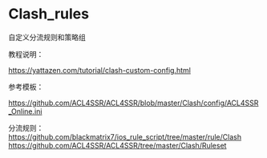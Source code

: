 # Clash_rules
自定义分流规则和策略组

教程说明：

https://yattazen.com/tutorial/clash-custom-config.html

参考模板：

https://github.com/ACL4SSR/ACL4SSR/blob/master/Clash/config/ACL4SSR_Online.ini

分流规则：
https://github.com/blackmatrix7/ios_rule_script/tree/master/rule/Clash
https://github.com/ACL4SSR/ACL4SSR/tree/master/Clash/Ruleset

